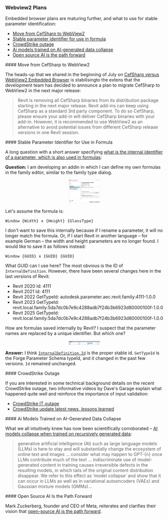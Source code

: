 <head>
<meta http-equiv="Content-Type" content="text/html; charset=utf-8">
<link rel="stylesheet" type="text/css" href="bc.css">
<!-- https://highlightjs.org/#usage
<link rel="stylesheet" href="https://cdnjs.cloudflare.com/ajax/libs/highlight.js/11.9.0/styles/default.min.css">
<script src="https://cdnjs.cloudflare.com/ajax/libs/highlight.js/11.9.0/highlight.min.js"></script>
<script>hljs.highlightAll();</script>
-->

<!-- https://prismjs.com -->
<link href="https://cdn.jsdelivr.net/npm/prismjs@1.29.0/themes/prism.min.css" rel="stylesheet" />
<script src="https://cdn.jsdelivr.net/npm/prismjs@1.29.0/components/prism-core.min.js"></script>
<script src="https://cdn.jsdelivr.net/npm/prismjs@1.29.0/plugins/autoloader/prism-autoloader.min.js"></script>
<style> code[class*=language-], pre[class*=language-] { font-size : 90%; } </style>
</head>

<!---



twitter:

 @AutodeskRevit #RevitAPI #BIM @DynamoBIM

&ndash; ...

linkedin:

#BIM #DynamoBIM #AutodeskAPS #Revit #API #IFC #SDK #Autodesk #AEC #adsk

the [Revit API discussion forum](http://forums.autodesk.com/t5/revit-api-forum/bd-p/160) thread

<center>
<img src="img/" alt="" title="" width="600"/>
<p style="font-size: 80%; font-style:italic"></p>
</center>

-->

### Webview2 Plans

Embedded browser plans are maturing further, and what to use for stable parameter identification:

- [Move from CefSharp to WebView2](#2)
- [Stable parameter identifier for use in formula](#3)
- [CrowdStrike outage](#4)
- [Ai models trained on AI-generated data collapse](#5)
- [Open source AI is the path forward](#6)

####<a name="2"></a> Move from CefSharp to WebView2

The heads-up that we shared in the beginning of July
on [CefSharp versus WebView2 Embedded Browser](https://thebuildingcoder.typepad.com/blog/2024/07/material-assets-chromium-and-sorting-schedules.html#3) is
stabilisingto the extens that the development team has decided to announce a plan to migrate CefSharp to WebView2 in the next major release:

> Revit is removing all CefSharp binaries from its distribution package starting in the next major release.
Revit add-ins can keep using CefSharp as a standard 3rd party component.
To do so CefSharp, please ensure your add-in will deliver CefSharp binaries with your add-in.
However, it is recommended to use WebView2 as an alternative to avoid potential issues from different CefSharp release versions in one Revit session.

####<a name="3"></a> Stable Parameter Identifier for Use in Formula

A long question with a short answer
specifying [what is the internal identifier of a parameter, which is also used in formulas](https://forums.autodesk.com/t5/revit-api-forum/what-is-the-internal-identifier-of-a-parameter-which-is-also/m-p/12907626/):

**Question:**
I am developing an addin in which I can define my own formulas in the family editor, similar to the family type dialog.

<center>
<img src="img/param_id_in_formula_1.png" alt="Parameter identifier in formula" title="Parameter identifier in formula" width="100"/>
</center>

Let's assume the formula is:

<pre><code class="language-cs">Window {Width} x {Height} {GlassType}</code></pre>

I don't want to save this internally because if I rename a parameter, it will no longer match the formula.
Or, if I start Revit in another language &ndash; for example German &ndash; the width and height parameters are no longer found.
I would like to save it as follows instead:

<pre><code class="language-cs">Window {GUID} x {GUID} {GUID}</code></pre>

What GUID can I use here?
The most obvious is the ID of `InternalDefinition`.
However, there have been several changes here in the last versions of Revit:

- Revit 2020 Id: 4111
- Revit 2021 Id: 4111
- Revit 2022 GetTypeId: autodesk.parameter.aec.revit.family:4111-1.0.0
- Revit 2023 GetTypeId: revit.local.family:5da7dc0b7e9c4288adb7f24b3b6923d80000100f-1.0.0
- Revit 2025 GetTypeId: revit.local.family:5da7dc0b7e9c4288adb7f24b3b6923d80000100f-1.0.0

How are formulas saved internally by Revit?
I suspect that the parameter names are replaced by a unique identifier.
But which one?

<center>
<img src="img/param_id_in_formula_2.png" alt="Parameter identifier in formula" title="Parameter identifier in formula" width="100"/>
</center>

**Answer:**
I think [`InternalDefinition.Id`](https://www.revitapidocs.com/2024/6b71158a-443a-7220-8934-5e86271984ee.htm) is the proper stable id.
`GetTypeId` is the Forge Parameter Schema typeId, and it changed in the past few versions.
`Id` remained unchanged.

####<a name="4"></a> CrowdStrike Outage

If you are interested in some technical background details on the recent CrowdStrike outage, two informative videos by Dave's Garage explain what happened quite well and reinforce the importance of input validation:

- [CrowdStrike IT outage](https://youtu.be/wAzEJxOo1ts)
- [CrowdStrike update latest news, lessons learned](https://youtu.be/ZHrayP-Y71Q)

####<a name="5"></a> Ai Models Trained on AI-Generated Data Collapse

What we all intuitively knew has now been scientifically corroborated &ndash;
[AI models collapse when trained on recursively generated data](https://www.nature.com/articles/s41586-024-07566-y):

> generative artificial intelligence (AI) such as large language models (LLMs) is here to stay and will substantially change the ecosystem of online text and images ... consider what may happen to GPT-{n} once LLMs contribute much of the text ... indiscriminate use of model-generated content in training causes irreversible defects in the resulting models, in which tails of the original content distribution disappear. We refer to this effect as ‘model collapse’ and show that it can occur in LLMs as well as in variational autoencoders (VAEs) and Gaussian mixture models (GMMs)...

####<a name="6"></a> Open Source AI Is the Path Forward

Mark Zuckerberg, founder and CEO of Meta, reiterates and clarifies their vision
that [open-source AI is the path forward](https://about.fb.com/news/2024/07/open-source-ai-is-the-path-forward/).


